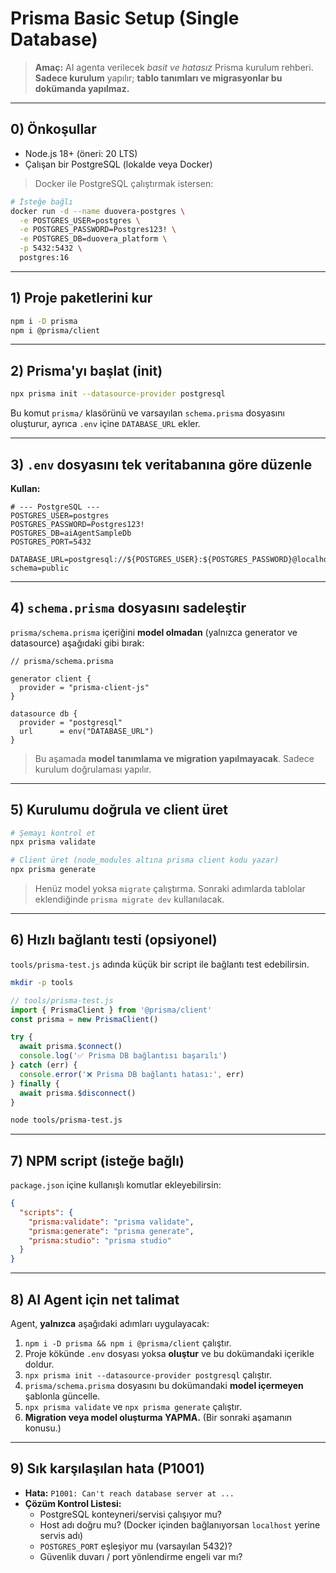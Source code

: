 # Prisma Basic Setup (Single Database)

> **Amaç:** AI agenta verilecek *basit ve hatasız* Prisma kurulum rehberi. **Sadece kurulum** yapılır; **tablo tanımları ve migrasyonlar bu dokümanda yapılmaz.**

---

## 0) Önkoşullar
- Node.js 18+ (öneri: 20 LTS)
- Çalışan bir PostgreSQL (lokalde veya Docker)

> Docker ile PostgreSQL çalıştırmak istersen:
```bash
# İsteğe bağlı
docker run -d --name duovera-postgres \
  -e POSTGRES_USER=postgres \
  -e POSTGRES_PASSWORD=Postgres123! \
  -e POSTGRES_DB=duovera_platform \
  -p 5432:5432 \
  postgres:16
```

---

## 1) Proje paketlerini kur
```bash
npm i -D prisma
npm i @prisma/client
```

---

## 2) Prisma'yı başlat (init)
```bash
npx prisma init --datasource-provider postgresql
```
Bu komut `prisma/` klasörünü ve varsayılan `schema.prisma` dosyasını oluşturur, ayrıca `.env` içine `DATABASE_URL` ekler.

---

## 3) `.env` dosyasını **tek veritabanına** göre düzenle
>
**Kullan:**
```dotenv
# --- PostgreSQL ---
POSTGRES_USER=postgres
POSTGRES_PASSWORD=Postgres123!
POSTGRES_DB=aiAgentSampleDb
POSTGRES_PORT=5432

DATABASE_URL=postgresql://${POSTGRES_USER}:${POSTGRES_PASSWORD}@localhost:${POSTGRES_PORT}/${POSTGRES_DB}?schema=public
```
---

## 4) `schema.prisma` dosyasını sadeleştir
`prisma/schema.prisma` içeriğini **model olmadan** (yalnızca generator ve datasource) aşağıdaki gibi bırak:
```prisma
// prisma/schema.prisma

generator client {
  provider = "prisma-client-js"
}

datasource db {
  provider = "postgresql"
  url      = env("DATABASE_URL")
}
```
> Bu aşamada **model tanımlama ve migration yapılmayacak**. Sadece kurulum doğrulaması yapılır.

---

## 5) Kurulumu doğrula ve client üret
```bash
# Şemayı kontrol et
npx prisma validate

# Client üret (node_modules altına prisma client kodu yazar)
npx prisma generate
```
> Henüz model yoksa `migrate` çalıştırma. Sonraki adımlarda tablolar eklendiğinde `prisma migrate dev` kullanılacak.

---

## 6) Hızlı bağlantı testi (opsiyonel)
`tools/prisma-test.js` adında küçük bir script ile bağlantı test edebilirsin.
```bash
mkdir -p tools
```
```js
// tools/prisma-test.js
import { PrismaClient } from '@prisma/client'
const prisma = new PrismaClient()

try {
  await prisma.$connect()
  console.log('✅ Prisma DB bağlantısı başarılı')
} catch (err) {
  console.error('❌ Prisma DB bağlantı hatası:', err)
} finally {
  await prisma.$disconnect()
}
```
```bash
node tools/prisma-test.js
```

---

## 7) NPM script (isteğe bağlı)
`package.json` içine kullanışlı komutlar ekleyebilirsin:
```json
{
  "scripts": {
    "prisma:validate": "prisma validate",
    "prisma:generate": "prisma generate",
    "prisma:studio": "prisma studio"
  }
}
```

---

## 8) AI Agent için net talimat
Agent, **yalnızca** aşağıdaki adımları uygulayacak:
1. `npm i -D prisma && npm i @prisma/client` çalıştır.
2. Proje kökünde `.env` dosyası yoksa **oluştur** ve bu dokümandaki içerikle doldur.
3. `npx prisma init --datasource-provider postgresql` çalıştır.
4. `prisma/schema.prisma` dosyasını bu dokümandaki **model içermeyen** şablonla güncelle.
5. `npx prisma validate` ve `npx prisma generate` çalıştır.
6. **Migration veya model oluşturma YAPMA.** (Bir sonraki aşamanın konusu.)

---

## 9) Sık karşılaşılan hata (P1001)
- **Hata:** `P1001: Can't reach database server at ...`
- **Çözüm Kontrol Listesi:**
  - PostgreSQL konteyneri/servisi çalışıyor mu?
  - Host adı doğru mu? (Docker içinden bağlanıyorsan `localhost` yerine servis adı)
  - `POSTGRES_PORT` eşleşiyor mu (varsayılan 5432)?
  - Güvenlik duvarı / port yönlendirme engeli var mı?
